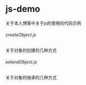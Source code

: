 # js-demo
关于本人博客中关于js的使用的代码示例

###### createObject.js
关于对象的创建的几种方式

###### extendObject.js
关于对象的继承的几种方式